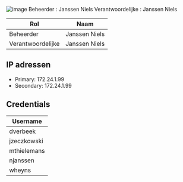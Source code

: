 ![image](https://github.com/michaelthielemans/ProjectHosting/assets/119003253/818125a7-a61a-43bf-9510-b625ca707e70)
Beheerder : Janssen Niels
Verantwoordelijke : Janssen Niels

| Rol               | Naam          |
| ----------------- | ------------- |
| Beheerder         | Janssen Niels |
| Verantwoordelijke | Janssen Niels |
## IP adressen

- Primary: 172.24.1.99
- Secondary: 172.24.1.99
## Credentials 

| Username    |
| ----------- |
| dverbeek    |
| jzeczkowski |
| mthielemans |
| njanssen    |
| wheyns      |
